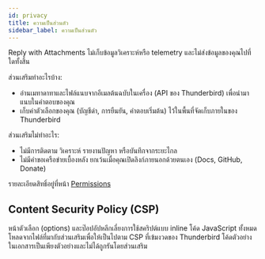 ```yaml
---
id: privacy
title: ความเป็นส่วนตัว
sidebar_label: ความเป็นส่วนตัว
---
```


Reply with Attachments ไม่เก็บข้อมูลวิเคราะห์หรือ telemetry และไม่ส่งข้อมูลของคุณไปที่ใดทั้งสิ้น

ส่วนเสริมทำอะไรบ้าง:

- อ่านเมทาดาทาและไฟล์แนบจากอีเมลต้นฉบับในเครื่อง (API ของ Thunderbird) เพื่อนำมาแนบในคำตอบของคุณ
- เก็บค่าตัวเลือกของคุณ (บัญชีดำ, การยืนยัน, คำตอบเริ่มต้น) ไว้ในพื้นที่จัดเก็บภายในของ Thunderbird

ส่วนเสริมไม่ทำอะไร:

- ไม่มีการติดตาม วิเคราะห์ รายงานปัญหา หรือบันทึกจากระยะไกล
- ไม่มีคำขอเครือข่ายเบื้องหลัง ยกเว้นเมื่อคุณเปิดลิงก์ภายนอกด้วยตนเอง (Docs, GitHub, Donate)

รายละเอียดสิทธิ์อยู่ที่หน้า [Permissions](permissions)

## Content Security Policy (CSP)

หน้าตัวเลือก (options) และป๊อปอัปหลีกเลี่ยงการใช้สคริปต์แบบ inline โค้ด JavaScript ทั้งหมดโหลดจากไฟล์ที่มากับส่วนเสริมเพื่อให้เป็นไปตาม CSP ที่เข้มงวดของ Thunderbird โค้ดตัวอย่างในเอกสารเป็นเพียงตัวอย่างและไม่ได้ถูกรันโดยส่วนเสริม
